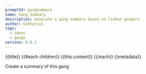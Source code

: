 ```yaml
---
promptId: gangSummary
name: Gang Summary
description: Generate a gang summary based on linked gangers
author: katharsis
tags:
  - ideas
  - gangs
version: 0.0.1
---
```



{{title}}
{{#each children}} {{this.content}} {{/each}}
{{metadata}}

Create a summary of this gang